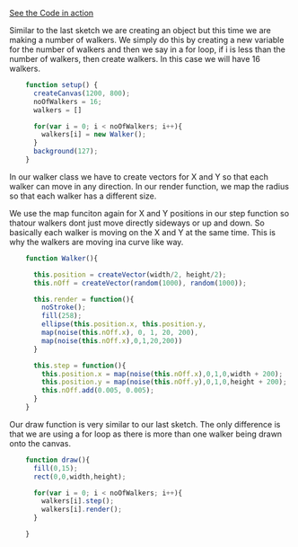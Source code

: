 [See the Code in action](code.html)

Similar to the last sketch we are creating an object but this time we are making a number of walkers. We simply do this by creating a new variable for the number of walkers and then we say in a for loop, if i is less than the number of walkers, then create walkers. In this case we will have 16 walkers.

```js
    function setup() {
      createCanvas(1200, 800);
      noOfWalkers = 16;
      walkers = []

      for(var i = 0; i < noOfWalkers; i++){
        walkers[i] = new Walker();
      }
      background(127);
    }
```

In our walker class we have to create vectors for X and Y so that each walker can move in any direction. In our render function, we map the radius so that each walker has a different size.

We use the map funciton again for X and Y positions in our step function so thatour walkers dont just move directly sideways or up and down. So basically each walker is moving on the X and Y at the same time. This is why the walkers are moving ina curve like way.



```js
    function Walker(){

      this.position = createVector(width/2, height/2);
      this.nOff = createVector(random(1000), random(1000));

      this.render = function(){
        noStroke();
        fill(258);
        ellipse(this.position.x, this.position.y, 
        map(noise(this.nOff.x), 0, 1, 20, 200),
        map(noise(this.nOff.x),0,1,20,200))  
      }

      this.step = function(){
        this.position.x = map(noise(this.nOff.x),0,1,0,width + 200);
        this.position.y = map(noise(this.nOff.y),0,1,0,height + 200);
        this.nOff.add(0.005, 0.005);
      }
    }
```

Our draw function is very similar to our last sketch. The only difference is that we are using a for loop as there is more than one walker being drawn onto the canvas.

```js
    function draw(){
      fill(0,15);
      rect(0,0,width,height);

      for(var i = 0; i < noOfWalkers; i++){
        walkers[i].step();
        walkers[i].render();    
      }  

    }
```